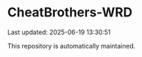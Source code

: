 # CheatBrothers-WRD

Last updated: 2025-06-19 13:30:51

This repository is automatically maintained.
